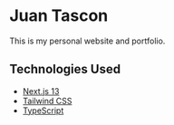 # Juan Tascon

This is my personal website and portfolio.

## Technologies Used

- [Next.js 13](https://nextjs.org/docs/getting-started)
- [Tailwind CSS](https://tailwindcss.com/)
- [TypeScript](https://www.typescriptlang.org/)
